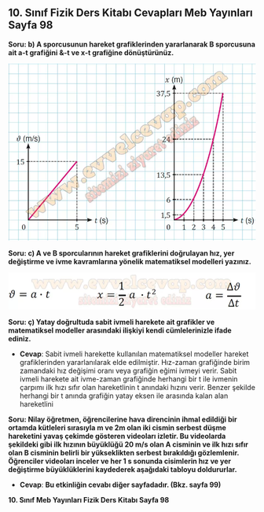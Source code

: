 ## 10. Sınıf Fizik Ders Kitabı Cevapları Meb Yayınları Sayfa 98

**Soru: b) A sporcusunun hareket grafiklerinden yararlanarak B sporcusuna ait a-t grafiğini &-t ve x-t grafiğine dönüştürünüz.**

![](./image1.webp)

**Soru: c) A ve B sporcularının hareket grafiklerini doğrulayan hız, yer değiştirme ve ivme kavramlarına yönelik matematiksel modelleri yazınız.**

![](./image2.webp)

**Soru: ç) Yatay doğrultuda sabit ivmeli harekete ait grafikler ve matematiksel modeller arasındaki ilişkiyi kendi cümlelerinizle ifade ediniz.**

* **Cevap**: Sabit ivmeli harekette kullanılan matematiksel modeller hareket grafiklerinden yararlanılarak elde edilmiştir. Hız-zaman grafiğinde birim zamandaki hız değişimi oranı veya grafiğin eğimi ivmeyi verir. Sabit ivmeli harekete ait ivme-zaman grafiğinde herhangi bir t ile ivmenin çarpımı ilk hızı sıfır olan hareketlinin t anındaki hızını verir. Benzer şekilde herhangi bir t anında grafiğin yatay eksen ile arasında kalan alan hareketlini

**Soru: Nilay öğretmen, öğrencilerine hava direncinin ihmal edildiği bir ortamda kütleleri sırasıyla m ve 2m olan iki cismin serbest düşme hareketini yavaş çekimde gösteren videoları izletir. Bu videolarda şekildeki gibi ilk hızının büyüklüğü 20 m/s olan A cisminin ve ilk hızı sıfır olan B cisminin belirli bir yükseklikten serbest bırakıldığı gözlemlenir. Öğrenciler videoları inceler ve her 1 s sonunda cisimlerin hız ve yer değiştirme büyüklüklerini kaydederek aşağıdaki tabloyu doldururlar.**

* **Cevap**: **Bu etkinliğin cevabı diğer sayfadadır. (Bkz. sayfa 99)**

**10. Sınıf Meb Yayınları Fizik Ders Kitabı Sayfa 98**